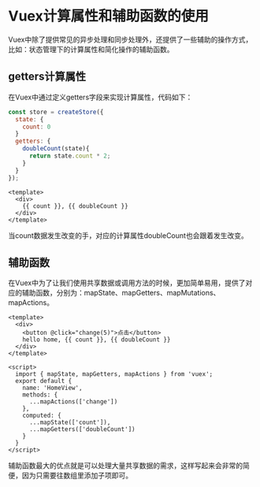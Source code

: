 # Vuex计算属性和辅助函数的使用

Vuex中除了提供常见的异步处理和同步处理外，还提供了一些辅助的操作方式，比如：状态管理下的计算属性和简化操作的辅助函数。

## getters计算属性

在Vuex中通过定义getters字段来实现计算属性，代码如下：

```js
const store = createStore({
  state: {
    count: 0
  }
  getters: {
    doubleCount(state){
      return state.count * 2;
    }
  }
});
```

```vue
<template>
  <div>
    {{ count }}, {{ doubleCount }}
  </div>
</template>
```

当count数据发生改变的手，对应的计算属性doubleCount也会跟着发生改变。

## 辅助函数

在Vuex中为了让我们使用共享数据或调用方法的时候，更加简单易用，提供了对应的辅助函数，分别为：mapState、mapGetters、mapMutations、mapActions。

```vue
<template>
  <div>
    <button @click="change(5)">点击</button>
    hello home, {{ count }}, {{ doubleCount }}
  </div>
</template>

<script>
  import { mapState, mapGetters, mapActions } from 'vuex';
  export default {
    name: 'HomeView',
    methods: {
      ...mapActions(['change'])
    },
    computed: {
      ...mapState(['count']),
      ...mapGetters(['doubleCount'])
    }
  }
</script>
```

辅助函数最大的优点就是可以处理大量共享数据的需求，这样写起来会非常的简便，因为只需要往数组里添加子项即可。
